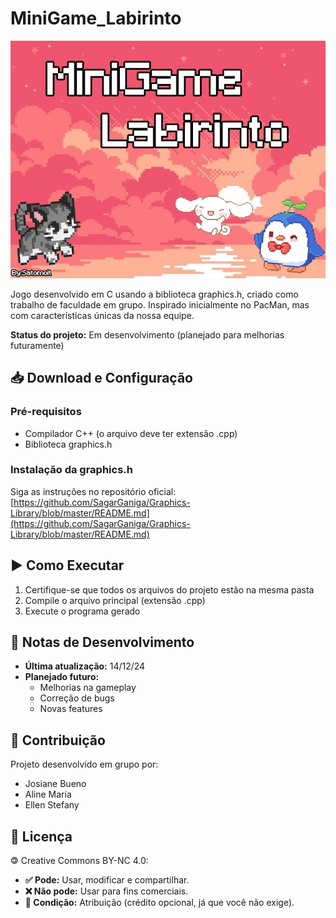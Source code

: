 # MiniGame_Labirinto

![Jogo estilo labirinto inspirado no PacMan](minigame_labirinto.png)

Jogo desenvolvido em C usando a biblioteca graphics.h, criado como trabalho de faculdade em grupo. Inspirado inicialmente no PacMan, mas com características únicas da nossa equipe.

**Status do projeto:** Em desenvolvimento (planejado para melhorias futuramente)

## 📥 Download e Configuração

### Pré-requisitos
- Compilador C++ (o arquivo deve ter extensão .cpp)
- Biblioteca graphics.h

### Instalação da graphics.h
Siga as instruções no repositório oficial:
[https://github.com/SagarGaniga/Graphics-Library/blob/master/README.md](https://github.com/SagarGaniga/Graphics-Library/blob/master/README.md)

## ▶️ Como Executar
1. Certifique-se que todos os arquivos do projeto estão na mesma pasta
2. Compile o arquivo principal (extensão .cpp)
3. Execute o programa gerado

## 📝 Notas de Desenvolvimento
- **Última atualização:** 14/12/24
- **Planejado futuro:**
  - Melhorias na gameplay
  - Correção de bugs
  - Novas features

## 👥 Contribuição
Projeto desenvolvido em grupo por:
- Josiane Bueno
- Aline Maria
- Ellen Stefany

## 📃 Licença  
🄯 Creative Commons BY-NC 4.0:  
- **✅ Pode:** Usar, modificar e compartilhar.  
- **❌ Não pode:** Usar para fins comerciais.  
- **📝 Condição:** Atribuição (crédito opcional, já que você não exige).  

